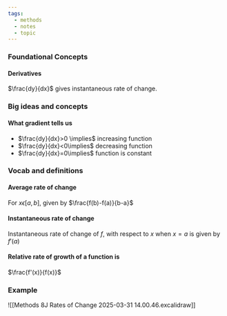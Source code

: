 ```yaml
---
tags:
  - methods
  - notes
  - topic
---
```

### Foundational Concepts
#### Derivatives
$\frac{dy}{dx}$ gives instantaneous rate of change.


### Big ideas and concepts

#### What gradient tells us
- $\frac{dy}{dx}>0 \implies$ increasing function
- $\frac{dy}{dx}<0\implies$ decreasing function
- $\frac{dy}{dx}=0\implies$ function is constant

### Vocab and definitions
#### Average rate of change
For $x\epsilon [a, b]$, given by $\frac{f(b)-f(a)}{b-a}$
#### Instantaneous rate of change
Instantaneous rate of change of $f$, with respect to $x$ when $x=a$ is given by $f'(a)$
#### Relative rate of growth of a function is 
$\frac{f'(x)}{f(x)}$
### Example
![[Methods 8J Rates of Change 2025-03-31 14.00.46.excalidraw]]







